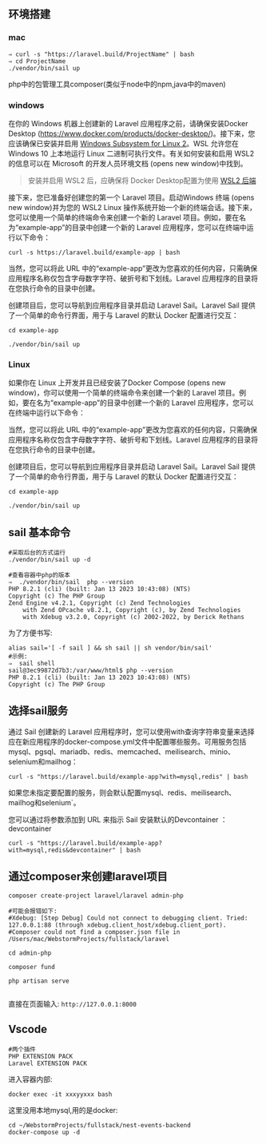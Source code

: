 


## 环境搭建

### mac

```shell
⇒ curl -s "https://laravel.build/ProjectName" | bash
⇒ cd ProjectName
./vendor/bin/sail up

```

php中的包管理工具composer(类似于node中的npm,java中的maven)


### windows

在你的 Windows 机器上创建新的 Laravel 应用程序之前，请确保安装Docker Desktop (https://www.docker.com/products/docker-desktop/)。接下来，您应该确保已安装并启用 [Windows Subsystem for Linux 2](https://learn.microsoft.com/en-us/windows/wsl/install)。WSL 允许您在 Windows 10 上本地运行 Linux 二进制可执行文件。有关如何安装和启用 WSL2 的信息可以在 Microsoft 的开发人员环境文档 (opens new window)中找到。

>安装并启用 WSL2 后，应确保将 Docker Desktop配置为使用 [WSL2 后端](https://docs.docker.com/desktop/windows/wsl/)

接下来，您已准备好创建您的第一个 Laravel 项目。启动Windows 终端 (opens new window)并为您的 WSL2 Linux 操作系统开始一个新的终端会话。接下来，您可以使用一个简单的终端命令来创建一个新的 Laravel 项目。例如，要在名为“example-app”的目录中创建一个新的 Laravel 应用程序，您可以在终端中运行以下命令：

```shell
curl -s https://laravel.build/example-app | bash
```
当然，您可以将此 URL 中的“example-app”更改为您喜欢的任何内容，只需确保应用程序名称仅包含字母数字字符、破折号和下划线。Laravel 应用程序的目录将在您执行命令的目录中创建。

创建项目后，您可以导航到应用程序目录并启动 Laravel Sail。Laravel Sail 提供了一个简单的命令行界面，用于与 Laravel 的默认 Docker 配置进行交互：

```shell
cd example-app
 
./vendor/bin/sail up
```


### Linux

如果你在 Linux 上开发并且已经安装了Docker Compose (opens new window)，你可以使用一个简单的终端命令来创建一个新的 Laravel 项目。例如，要在名为“example-app”的目录中创建一个新的 Laravel 应用程序，您可以在终端中运行以下命令：

当然，您可以将此 URL 中的“example-app”更改为您喜欢的任何内容，只需确保应用程序名称仅包含字母数字字符、破折号和下划线。Laravel 应用程序的目录将在您执行命令的目录中创建。

创建项目后，您可以导航到应用程序目录并启动 Laravel Sail。Laravel Sail 提供了一个简单的命令行界面，用于与 Laravel 的默认 Docker 配置进行交互：

```shell
cd example-app
 
./vendor/bin/sail up
```


## sail 基本命令

```shell
#采取后台的方式运行
./vendor/bin/sail up -d

#查看容器中php的版本
⇒  ./vendor/bin/sail  php --version
PHP 8.2.1 (cli) (built: Jan 13 2023 10:43:08) (NTS)
Copyright (c) The PHP Group
Zend Engine v4.2.1, Copyright (c) Zend Technologies
    with Zend OPcache v8.2.1, Copyright (c), by Zend Technologies
    with Xdebug v3.2.0, Copyright (c) 2002-2022, by Derick Rethans
```

为了方便书写:
```shell
alias sail='[ -f sail ] && sh sail || sh vendor/bin/sail'
#示例:
⇒  sail shell
sail@3ec99872d7b3:/var/www/html$ php --version
PHP 8.2.1 (cli) (built: Jan 13 2023 10:43:08) (NTS)
Copyright (c) The PHP Group

```


## 选择sail服务

通过 Sail 创建新的 Laravel 应用程序时，您可以使用with查询字符串变量来选择应在新应用程序的docker-compose.yml文件中配置哪些服务。可用服务包括mysql、pgsql、mariadb、redis、memcached、meilisearch、minio、selenium和mailhog：

```shell
curl -s "https://laravel.build/example-app?with=mysql,redis" | bash
```

如果您未指定要配置的服务，则会默认配置mysql、redis、meilisearch、mailhog和selenium`。

您可以通过将参数添加到 URL 来指示 Sail 安装默认的Devcontainer ：devcontainer


```shell
curl -s "https://laravel.build/example-app?with=mysql,redis&devcontainer" | bash
```
## 通过composer来创建laravel项目

```shell
composer create-project laravel/laravel admin-php
 
#可能会报错如下:
#Xdebug: [Step Debug] Could not connect to debugging client. Tried: 127.0.0.1:88 (through xdebug.client_host/xdebug.client_port).
#Composer could not find a composer.json file in /Users/mac/WebstormProjects/fullstack/laravel

cd admin-php

composer fund

php artisan serve


```

直接在页面输入: `http://127.0.0.1:8000`



## Vscode

```shell
#两个插件
PHP EXTENSION PACK
Laravel EXTENSION PACK
```



进入容器内部:

```shell
docker exec -it xxxyyxxx bash
```



这里没用本地mysql,用的是docker:

```shell
cd ~/WebstormProjects/fullstack/nest-events-backend
docker-compose up -d
```






